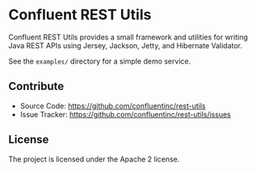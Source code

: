 Confluent REST Utils
====================

Confluent REST Utils provides a small framework and utilities for writing Java
REST APIs using Jersey, Jackson, Jetty, and Hibernate Validator.

See the `examples/` directory for a simple demo service.

Contribute
----------

- Source Code: https://github.com/confluentinc/rest-utils
- Issue Tracker: https://github.com/confluentinc/rest-utils/issues

License
-------

The project is licensed under the Apache 2 license.
